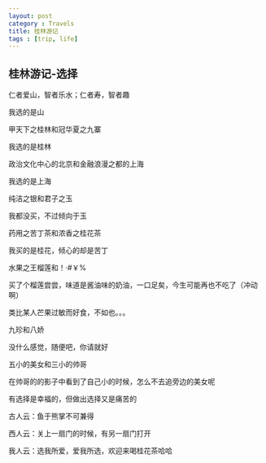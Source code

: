 ```yaml
---
layout: post
category : Travels
title: 桂林游记
tags : [trip, life]
---
```


## 桂林游记-选择  ##

仁者爱山，智者乐水；仁者寿，智者趣

我选的是山

甲天下之桂林和冠华夏之九寨

我选的是桂林

政治文化中心的北京和金融浪漫之都的上海

我选的是上海

纯洁之银和君子之玉

我都没买，不过倾向于玉

药用之苦丁茶和浓香之桂花茶

我买的是桂花，倾心的却是苦丁

水果之王榴莲和！·#￥%

买了个榴莲尝尝，味道是酱油味的奶油，一口足矣，今生可能再也不吃了（冲动啊）

类比某人芒果过敏而好食，不如也。。。

九珍和八娇

没什么感觉，随便吧，你请就好

五小的美女和三小的帅哥

在帅哥的的影子中看到了自己小的时候，怎么不去追旁边的美女呢

有选择是幸福的，但做出选择又是痛苦的

古人云：鱼于熊掌不可兼得

西人云：关上一扇门的时候，有另一扇门打开

我人云：选我所爱，爱我所选，欢迎来喝桂花茶哈哈  